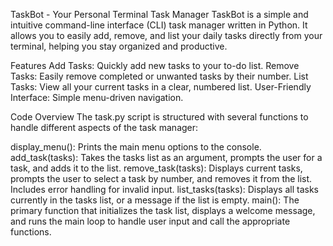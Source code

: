 TaskBot - Your Personal Terminal Task Manager
TaskBot is a simple and intuitive command-line interface (CLI) task manager written in Python. It allows you to easily add, remove, and list your daily tasks directly from your terminal, helping you stay organized and productive.

Features
Add Tasks: Quickly add new tasks to your to-do list.
Remove Tasks: Easily remove completed or unwanted tasks by their number.
List Tasks: View all your current tasks in a clear, numbered list.
User-Friendly Interface: Simple menu-driven navigation.

Code Overview
The task.py script is structured with several functions to handle different aspects of the task manager:

display_menu(): Prints the main menu options to the console.
add_task(tasks): Takes the tasks list as an argument, prompts the user for a task, and adds it to the list.
remove_task(tasks): Displays current tasks, prompts the user to select a task by number, and removes it from the list. Includes error handling for invalid input.
list_tasks(tasks): Displays all tasks currently in the tasks list, or a message if the list is empty.
main(): The primary function that initializes the task list, displays a welcome message, and runs the main loop to handle user input and call the appropriate functions.
